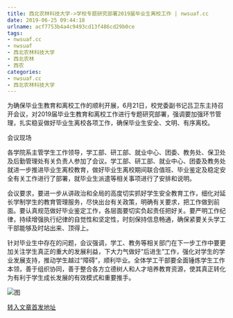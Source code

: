 ```yaml
---
title: 西北农林科技大学->学校专题研究部署2019届毕业生离校工作 | nwsuaf.cc
date: 2019-06-25 09:44:18
urlname: acf7753b4a4c9493cd13f486cd29b0ce
tags: 
- nwsuaf.cc
- nwsuaf
- 西北农林科技大学
- 西北农林
- 西农
categories:
- nwsuaf.cc
- 西北农林科技大学
---
```



为确保毕业生教育和离校工作的顺利开展，6月21日，校党委副书记吕卫东主持召开会议，对2019届毕业生教育和离校工作进行专题研究部署，强调要加强环节管理，扎实稳妥做好毕业生离校各项工作，确保毕业生安全、文明、有序离校。

会议现场

各学院系主管学生工作领导，学工部、研工部、就业中心、团委、教务处、保卫处及后勤管理处有关负责人参加了会议。学工部、研工部、就业中心、团委及教务处就进一步推进毕业生离校教育，做好毕业生离校期间联合值班、毕业鉴定及稳定安全有关工作进行了部署，就毕业生派遣等相关事项进行了安排和说明。

会议要求，要进一步从讲政治和全局的高度切实抓好学生安全教育工作，细化对延长学制学生的教育管理服务，尽快出台有关政策，明确有关要求，把工作做到前面。要认真规范做好毕业鉴定工作，各层面要切实负起责任把好关。要严明工作纪律，持续增强执行纪律的自觉性和坚定性，时刻保持信息畅通，确保紧要关头学工干部能够及时站出来、顶得上。

针对毕业生中存在的问题，会议强调，学工、教务等相关部门在下一步工作中要更加关注学生真正的重大的发展利益，下大力气做好“后进生”工作，强化对学生的学业发展支持，推动学生越过“障碍”，顺利毕业。全体学工干部要全面锤炼学生工作本领，善于组织协同，善于整合各方立德树人和人才培养教育资源，使其真正转化为有利于学生成长发展的有效模式和重要推手。



![图](https://news.nwsuaf.edu.cn/images/content/2019-06/20190625083737636306.jpg)

[转入文章首发地址](https://news.nwsuaf.edu.cn/xnxw/90514.htm)